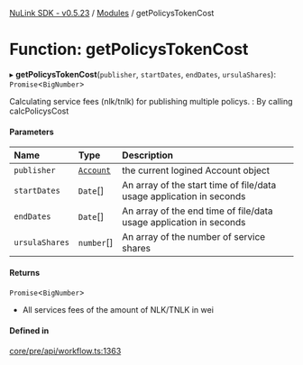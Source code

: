 [NuLink SDK - v0.5.23](../README.md) / [Modules](../modules.md) / getPolicysTokenCost

# Function: getPolicysTokenCost

▸ **getPolicysTokenCost**(`publisher`, `startDates`, `endDates`, `ursulaShares`): `Promise`<`BigNumber`\>

Calculating service fees (nlk/tnlk) for publishing multiple policys. : By calling calcPolicysCost

#### Parameters

| Name | Type | Description |
| :------ | :------ | :------ |
| `publisher` | [`Account`](../classes/Account.md) | the current logined Account object |
| `startDates` | `Date`[] | An array of the start time of file/data usage application in seconds |
| `endDates` | `Date`[] | An array of the end time of file/data usage application in seconds |
| `ursulaShares` | `number`[] | An array of the number of service shares |

#### Returns

`Promise`<`BigNumber`\>

- All services fees of the amount of NLK/TNLK in wei

#### Defined in

[core/pre/api/workflow.ts:1363](https://github.com/NuLink-network/nulink-sdk/blob/1365126/src/core/pre/api/workflow.ts#L1363)
